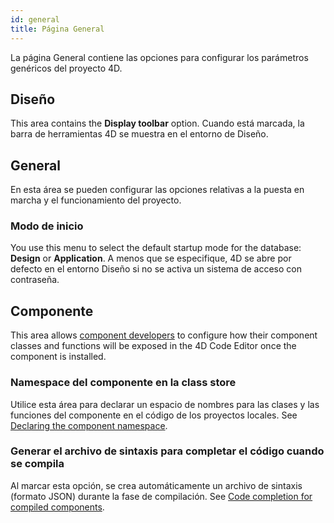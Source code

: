 ```yaml
---
id: general
title: Página General
---
```


La página General contiene las opciones para configurar los parámetros genéricos del proyecto 4D.

## Diseño

This area contains the **Display toolbar** option. Cuando está marcada, la barra de herramientas 4D se muestra en el entorno de Diseño.

## General

En esta área se pueden configurar las opciones relativas a la puesta en marcha y el funcionamiento del proyecto.

### Modo de inicio

You use this menu to select the default startup mode for the database: **Design** or **Application**. A menos que se especifique, 4D se abre por defecto en el entorno Diseño si no se activa un sistema de acceso con contraseña.

## Componente

This area allows [component developers](../Extensions/develop-components.md) to configure how their component classes and functions will be exposed in the 4D Code Editor once the component is installed.

### Namespace del componente en la class store

Utilice esta área para declarar un espacio de nombres para las clases y las funciones del componente en el código de los proyectos locales. See [Declaring the component namespace](../Extensions/develop-components.md#declaring-the-component-namespace).

### Generar el archivo de sintaxis para completar el código cuando se compila

Al marcar esta opción, se crea automáticamente un archivo de sintaxis (formato JSON) durante la fase de compilación. See [Code completion for compiled components](../Extensions/develop-components.md#code-completion-for-compiled-components).
